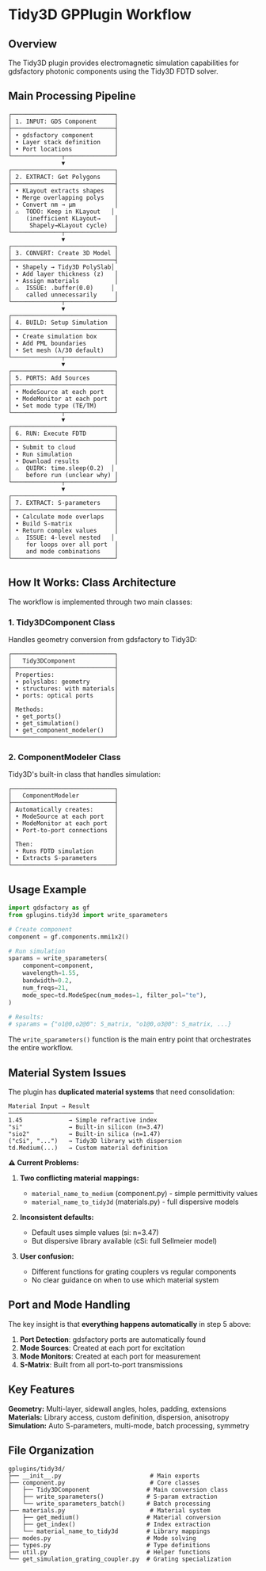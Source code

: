 # Tidy3D GPPlugin Workflow

## Overview

The Tidy3D plugin provides electromagnetic simulation capabilities for gdsfactory photonic components using the Tidy3D FDTD solver.

## Main Processing Pipeline

```text
┌─────────────────────────────┐
│ 1. INPUT: GDS Component     │
├─────────────────────────────┤
│ • gdsfactory component      │
│ • Layer stack definition    │
│ • Port locations            │
└──────────────┬──────────────┘
               ▼
┌─────────────────────────────┐
│ 2. EXTRACT: Get Polygons    │
├─────────────────────────────┤
│ • KLayout extracts shapes   │
│ • Merge overlapping polys   │
│ • Convert nm → μm           │
│ ⚠️  TODO: Keep in KLayout   │
│    (inefficient KLayout→    │
│     Shapely→KLayout cycle)  │
└──────────────┬──────────────┘
               ▼
┌─────────────────────────────┐
│ 3. CONVERT: Create 3D Model │
├─────────────────────────────┤
│ • Shapely → Tidy3D PolySlab│
│ • Add layer thickness (z)   │
│ • Assign materials          │
│ ⚠️  ISSUE: .buffer(0.0)     │
│    called unnecessarily     │
└──────────────┬──────────────┘
               ▼
┌─────────────────────────────┐
│ 4. BUILD: Setup Simulation  │
├─────────────────────────────┤
│ • Create simulation box     │
│ • Add PML boundaries        │
│ • Set mesh (λ/30 default)   │
└──────────────┬──────────────┘
               ▼
┌─────────────────────────────┐
│ 5. PORTS: Add Sources       │
├─────────────────────────────┤
│ • ModeSource at each port   │
│ • ModeMonitor at each port  │
│ • Set mode type (TE/TM)     │
└──────────────┬──────────────┘
               ▼
┌─────────────────────────────┐
│ 6. RUN: Execute FDTD        │
├─────────────────────────────┤
│ • Submit to cloud           │
│ • Run simulation            │
│ • Download results          │
│ ⚠️  QUIRK: time.sleep(0.2)  │
│    before run (unclear why) │
└──────────────┬──────────────┘
               ▼
┌─────────────────────────────┐
│ 7. EXTRACT: S-parameters    │
├─────────────────────────────┤
│ • Calculate mode overlaps   │
│ • Build S-matrix            │
│ • Return complex values     │
│ ⚠️  ISSUE: 4-level nested   │
│    for loops over all port  │
│    and mode combinations    │
└─────────────────────────────┘
```

## How It Works: Class Architecture

The workflow is implemented through two main classes:

### 1. Tidy3DComponent Class
Handles geometry conversion from gdsfactory to Tidy3D:

```text
┌─────────────────────────────┐
│   Tidy3DComponent           │
├─────────────────────────────┤
│ Properties:                 │
│ • polyslabs: geometry       │
│ • structures: with materials│
│ • ports: optical ports      │
│                             │
│ Methods:                    │
│ • get_ports()               │
│ • get_simulation()          │
│ • get_component_modeler()   │
└─────────────────────────────┘
```

### 2. ComponentModeler Class
Tidy3D's built-in class that handles simulation:

```text
┌─────────────────────────────┐
│   ComponentModeler          │
├─────────────────────────────┤
│ Automatically creates:      │
│ • ModeSource at each port   │
│ • ModeMonitor at each port  │
│ • Port-to-port connections  │
│                             │
│ Then:                       │
│ • Runs FDTD simulation      │
│ • Extracts S-parameters     │
└─────────────────────────────┘
```

## Usage Example

```python
import gdsfactory as gf
from gplugins.tidy3d import write_sparameters

# Create component
component = gf.components.mmi1x2()

# Run simulation
sparams = write_sparameters(
    component=component,
    wavelength=1.55,
    bandwidth=0.2,
    num_freqs=21,
    mode_spec=td.ModeSpec(num_modes=1, filter_pol="te"),
)

# Results:
# sparams = {"o1@0,o2@0": S_matrix, "o1@0,o3@0": S_matrix, ...}
```

The `write_sparameters()` function is the main entry point that orchestrates the entire workflow.

## Material System Issues

The plugin has **duplicated material systems** that need consolidation:

```text
Material Input → Result
─────────────────────────────────────────
1.45             → Simple refractive index
"si"             → Built-in silicon (n=3.47)
"sio2"           → Built-in silica (n=1.47)
("cSi", "...")   → Tidy3D library with dispersion
td.Medium(...)   → Custom material definition
```

**⚠️ Current Problems:**

1. **Two conflicting material mappings:**
   - `material_name_to_medium` (component.py) - simple permittivity values
   - `material_name_to_tidy3d` (materials.py) - full dispersive models

2. **Inconsistent defaults:**
   - Default uses simple values (si: n=3.47)
   - But dispersive library available (cSi: full Sellmeier model)

3. **User confusion:**
   - Different functions for grating couplers vs regular components
   - No clear guidance on when to use which material system

## Port and Mode Handling

The key insight is that **everything happens automatically** in step 5 above:

1. **Port Detection**: gdsfactory ports are automatically found
2. **Mode Sources**: Created at each port for excitation
3. **Mode Monitors**: Created at each port for measurement
4. **S-Matrix**: Built from all port-to-port transmissions

## Key Features

**Geometry:** Multi-layer, sidewall angles, holes, padding, extensions
**Materials:** Library access, custom definition, dispersion, anisotropy
**Simulation:** Auto S-parameters, multi-mode, batch processing, symmetry

## File Organization

```text
gplugins/tidy3d/
├── __init__.py                         # Main exports
├── component.py                        # Core classes
│   ├── Tidy3DComponent                # Main conversion class
│   ├── write_sparameters()            # S-param extraction
│   └── write_sparameters_batch()      # Batch processing
├── materials.py                        # Material system
│   ├── get_medium()                   # Material conversion
│   ├── get_index()                    # Index extraction
│   └── material_name_to_tidy3d        # Library mappings
├── modes.py                           # Mode solving
├── types.py                           # Type definitions
├── util.py                            # Helper functions
└── get_simulation_grating_coupler.py  # Grating specialization
```

